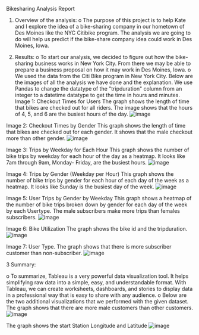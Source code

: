 Bikesharing Analysis Report

1.	Overview of the analysis:
o	The purpose of this project is to help Kate and I explore the idea of a bike-sharing company in our hometown of Des Moines like the NYC Citibike program. The analysis we are going to do will help us predict if the bike-share company idea could work in Des Moines, Iowa.

2.	Results: 
o	To start our analysis, we decided to figure out how the bike-sharing business works in New York City. From there we may be able to prepare a business proposal on how it may work in Des Moines, Iowa.
o	We used the data from the Citi Bike program in New York City. Below are the images of all the analysis we have done and the explanation. We use Pandas to change the datatype of the "tripduration" column from an integer to a datetime datatype to get the time in hours and minutes.
Image 1: Checkout Times for Users 
The graph shows the length of time that bikes are checked out for all riders. The image shows that the hours of 4, 5, and 6 are the busiest hours of the day.
 ![image](https://user-images.githubusercontent.com/121005128/232787052-2d7ff0aa-8762-4d1e-b345-b4b4243f9459.png)

Image 2: Checkout Times by Gender
This graph shows the length of time that bikes are checked out for each gender. It shows that the male checkout more than other gender.
 ![image](https://user-images.githubusercontent.com/121005128/232787145-f4af1765-0e61-4c2f-93d7-c77cfdd554c2.png)

Image 3: Trips by Weekday for Each Hour
This graph shows the number of bike trips by weekday for each hour of the day as a heatmap. It looks like 7am through 9am, Monday- Friday, are the busiest hours.
 ![image](https://user-images.githubusercontent.com/121005128/232787230-4ebf9604-e040-46da-bcff-e805cda41394.png)

Image 4: Trips by Gender (Weekday per Hour)
This graph shows the number of bike trips by gender for each hour of each day of the week as a heatmap. It looks like Sunday is the busiest day of the week.
 ![image](https://user-images.githubusercontent.com/121005128/232787339-734fb101-06a2-43fb-bff7-7e4ad92bdc38.png)

Image 5: User Trips by Gender by Weekday
This graph shows a heatmap of the number of bike trips broken down by gender for each day of the week by each Usertype. The male subscribers make more trips than females subscribers.
 ![image](https://user-images.githubusercontent.com/121005128/232787424-fcc0589c-32ed-4e5e-8c94-6e8c61a1e1eb.png)

Image 6: Bike Utilization
The graph shows the bike id and the tripduration. 
![image](https://user-images.githubusercontent.com/121005128/232787534-f322f553-9a19-4e52-8566-49af10591634.png)

Image 7: User Type. 
The graph shows that there is more subscriber customer than non-subscriber.
 ![image](https://user-images.githubusercontent.com/121005128/232787643-783377ca-3def-4f55-a0c8-08336d6cb1c0.png)

3	Summary: 

o	To summarize, Tableau is a very powerful data visualization tool. It helps simplifying raw data into a simple, easy, and understandable format.  With Tableau, we can create worksheets, dashboards, and stories to display data in a professional way that is easy to share with any audience. 
o	Below are the two additional visualizations that we performed with the given dataset.
The graph shows that there are more male customers than other customers.
 ![image](https://user-images.githubusercontent.com/121005128/232787812-386cf6dd-7d69-4275-8758-74d6436c4eaa.png)

The graph shows the start Station Longitude and Latitude
 ![image](https://user-images.githubusercontent.com/121005128/232788030-7214088d-7f62-4003-848d-c2882ddbfb0e.png)


